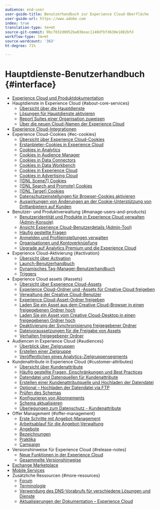 ```yaml
---
audience: end-user
user-guide-title: Benutzerhandbuch zur Experience Cloud-Oberfläche
user-guide-url: https://www.adobe.com
index: true
translation-type: tm+mt
source-git-commit: 0bc7032d0052ba03beac1140dfbfd630e1802bfd
workflow-type: tm+mt
source-wordcount: '363'
ht-degree: 71%

---
```



# Hauptdienste-Benutzerhandbuch {#interface}

+ [Experience Cloud und Produktdokumentation](experience-cloud.md)
+ Hauptdienste in Experience Cloud {#about-core-services}
   + [Übersicht über die Hauptdienste](core-services-landing.md)
   + [Lösungen für Hauptdienste aktivieren](core-services/core-services.md)
   + [Report Suites einer Organisation zuweisen](core-services/report-suite-mapping.md)
   + [Über die neuen Cloud-Namen der Experience Cloud](solutions-core-services.md)
+ [Experience Cloud-Integrationen](marketing-cloud-integrations.md)
+ Experience Cloud-Cookies {#ec-cookies}
   + [Übersicht über Experience Cloud-Cookies](cookies/cookies-privacy.md)
   + [Erstanbieter-Cookies in Experience Cloud](cookies/cookies-first-party.md)
   + [Cookies in Analytics](cookies/cookies-analytics.md)
   + [Cookies in Audience Manager](cookies/cookies-am.md)
   + [Cookies in Data Connectors](cookies/cookies-dc.md)
   + [Cookies in Data Workbench](cookies/cookies-insight.md)
   + [Cookies in Experience Cloud](cookies/cookies-mc.md)
   + [Cookies in Advertising Cloud](cookies/cookies-advertising-cloud.md)
   + [[!DNL Scene7] Cookies](cookies/cookies-s7.md)
   + [[!DNL Search and Promote] Cookies](cookies/cookies-snp.md)
   + [[!DNL Target] Cookies](cookies/cookies-target.md)
   + [Datenschutzeinstellungen für Browser-Cookies aktivieren](cookies/browser-cookie-settings.md)
   + [Auswirkungen von Änderungen an der Cookie-Unterstützung von Drittanbietern auf Kunden](cookies/cookies-thirdparty.md)
+ Benutzer- und Produktverwaltung {#manage-users-and-products}
   + [Benutzeridentität und Produkte in Experience Cloud verwalten (Admin-Konsole)](admin-getting-started/admin-getting-started.md)
   + [Ansicht Experience Cloud-Benutzerdetails (Admin-Tool)](admin-getting-started/admin-tool-experience-cloud.md)
   + [Häufig gestellte Fragen](admin-getting-started/faq.md)
   + [Anmelden und Profileinstellungen verwalten](admin-getting-started/getting-started-experience-cloud.md)
   + [Organisationen und Kontoverknüpfung](admin-getting-started/organizations.md)
   + [Upgrade auf Analytics Premium und die Experience Cloud](admin-getting-started/upgrade-to-analytics-premium.md)
+ Experience Cloud-Aktivierung {#activation}
   + [Übersicht über Activation](activation/activation.md)
   + [Launch-Benutzerhandbuch](https://docs.adobe.com/content/help/de-DE/launch/using/overview.html)
   + [Dynamisches Tag-Manager-Benutzerhandbuch](https://docs.adobe.com/content/help/de-DE/dtm/using/dtm-home.html)
   + [Triggers](activation/triggers.md)
+ Experience Cloud assets {#assets}
   + [Übersicht über Experience Cloud-Assets](experience-cloud-assets/experience-cloud-assets.md)
   + [Experience Cloud-Ordner und -Assets für Creative Cloud freigeben](experience-cloud-assets/creative-cloud.md)
   + [Verwaltung der Creative Cloud-Benutzer](experience-cloud-assets/t-admin-add-cc-user.md)
   + [Experience Cloud-Asset-Ordner freigeben](experience-cloud-assets/t-share-creative-cloud.md)
   + [Laden Sie ein Asset aus dem Creative Cloud-Browser in einen freigegebenen Ordner hoch](experience-cloud-assets/t-upload-asset-cc.md)
   + [Laden Sie ein Asset vom Creative Cloud-Desktop in einen freigegebenen Ordner hoch](experience-cloud-assets/t-cc-asset-upload-thor.md)
   + [Deaktivierung der Synchronisierung freigegebener Ordner](experience-cloud-assets/t-disable-asset-sync.md)
   + [Dateivoraussetzungen für die Freigabe von Assets](experience-cloud-assets/assets-file-reqs.md)
   + [Verhalten freigegebener Ordner](experience-cloud-assets/asset-behavior.md)
+ Audiencen in Experience Cloud {#audiences}
   + [Überblick über Zielgruppen](audience-library/audience-library.md)
   + [Erstellen einer Zielgruppe](audience-library/t-audience-create.md)
   + [Veröffentlichen eines Analytics-Zielgruppensegments](audience-library/t-publish-audience-segment.md)
+ Kundenattribute in Experience Cloud {#customer-attributes}
   + [Übersicht über Kundenattribute](attributes/attributes.md)
   + [Häufig gestellte Fragen, Einschränkungen und Best Practices](attributes/faq-crs.md)
   + [Datendatei und Datenquellen für Kundenattribute](attributes/crs-data-file.md)
   + [Erstellen einer Kundenattributquelle und Hochladen der Datendatei](attributes/t-crs-usecase.md)
   + [Optional – Hochladen der Datendatei via FTP](attributes/t-upload-attributes-ftp.md)
   + [Prüfen des Schemas](attributes/validate-schema.md)
   + [Konfigurieren von Abonnements](attributes/subscription.md)
   + [Schema aktualisieren](attributes/t-update-schema.md)
   + [Überlegungen zum Datenschutz - Kundenattribute](attributes/privacy-mac.md)
+ Offer Management {#offer-management}
   + [Erste Schritte mit Angebot-Management](offer-management/getting-started.md)
   + [Arbeitsablauf für die Angebot-Verwaltung](offer-management/offer-management-workflow.md)
   + [Angebote](offer-management/offers.md)
   + [Bezeichnungen](offer-management/labels.md)
   + [Praktika](offer-management/placements.md)
   + [Campaign](offer-management/campaign.md)
+ Versionshinweise für Experience Cloud {#release-notes}
   + [Neue Funktionen in der Experience Cloud](https://docs.adobe.com/content/help/de-DE/release-notes/experience-cloud/current.html)
   + [Gesammelte Versionshinweise](marketing-cloud-interface/release-notes.md)
+ [Exchange Marketplace](exchange.md)
+ [Mobile Services](https://docs.adobe.com/content/help/de-DE/mobile-services/using/home.html)
+ Zusätzliche Ressourcen {#more-resources}
   + [Forum](https://forums.adobe.com/community/experience-cloud)
   + [Terminologie](terms.md)
   + [Verwendung des DNS-Vorabrufs für verschiedene Lösungen und Dienste](dns-prefetch.md)
   + [Aktualisierungen der Dokumentation – Experience Cloud](doc-updates.md)
